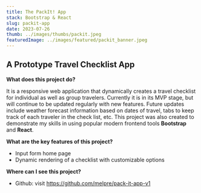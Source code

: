 ```yaml
---
title: The PackIt! App
stack: Bootstrap & React
slug: packit-app
date: 2023-07-26
thumb: ../images/thumbs/packit.jpeg
featuredImage: ../images/featured/packit_banner.jpeg
---
```


## A Prototype Travel Checklist App

**What does this project do?**

It is a responsive web application that dynamically creates a travel checklist for individual as well as group travelers. Currently it is in its MVP stage, but will continue to be updated regularly with new features. Future updates include weather forecast information based on dates of travel, tabs to keep track of each traveler in the check list, etc. This project was also created to demonstrate my skills in using popular modern frontend tools **Bootstrap** and **React**.

**What are the key features of this project?**

- Input form home page
- Dynamic rendering of a checklist with customizable options

**Where can I see this project?**
- Github: visit https://github.com/melpre/pack-it-app-v1


